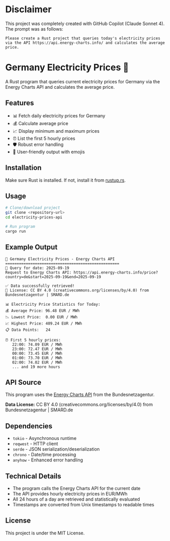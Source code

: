 # Disclaimer

This project was completely created with GitHub Copilot (Claude Sonnet 4). The prompt was as follows:

```text
Please create a Rust project that queries today's electricity prices via the API https://api.energy-charts.info/ and calculates the average price.
```

# Germany Electricity Prices 🔌

A Rust program that queries current electricity prices for Germany via the Energy Charts API and calculates the average price.

## Features

- 📊 Fetch daily electricity prices for Germany
- 💰 Calculate average price
- 📈 Display minimum and maximum prices
- ⏰ List the first 5 hourly prices
- 🛡️ Robust error handling
- 🎨 User-friendly output with emojis

## Installation

Make sure Rust is installed. If not, install it from [rustup.rs](https://rustup.rs/).

## Usage

```bash
# Clone/download project
git clone <repository-url>
cd electricity-prices-api

# Run program
cargo run
```

## Example Output

```
🔌 Germany Electricity Prices - Energy Charts API
==================================================
📅 Query for date: 2025-09-19
Request to Energy Charts API: https://api.energy-charts.info/price?country=de&start=2025-09-19&end=2025-09-19

✅ Data successfully retrieved!
📄 License: CC BY 4.0 (creativecommons.org/licenses/by/4.0) from Bundesnetzagentur | SMARD.de

📊 Electricity Price Statistics for Today:
💰 Average Price: 96.48 EUR / MWh
📉 Lowest Price:  0.00 EUR / MWh
📈 Highest Price: 409.24 EUR / MWh
📋 Data Points:   24

⏰ First 5 hourly prices:
   22:00: 74.09 EUR / MWh
   23:00: 72.47 EUR / MWh
   00:00: 73.45 EUR / MWh
   01:00: 73.70 EUR / MWh
   02:00: 74.02 EUR / MWh
   ... and 19 more hours
```

## API Source

This program uses the [Energy Charts API](https://api.energy-charts.info/) from the Bundesnetzagentur.

**Data License:** CC BY 4.0 (creativecommons.org/licenses/by/4.0) from Bundesnetzagentur | SMARD.de

## Dependencies

- `tokio` - Asynchronous runtime
- `reqwest` - HTTP client
- `serde` - JSON serialization/deserialization
- `chrono` - Date/time processing
- `anyhow` - Enhanced error handling

## Technical Details

- The program calls the Energy Charts API for the current date
- The API provides hourly electricity prices in EUR/MWh
- All 24 hours of a day are retrieved and statistically evaluated
- Timestamps are converted from Unix timestamps to readable times

## License

This project is under the MIT License.